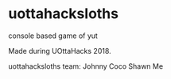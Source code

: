 # uottahacksloths
console based game of yut

Made during UOttaHacks 2018.

uottahacksloths team:
  Johnny
  Coco
  Shawn
  Me
